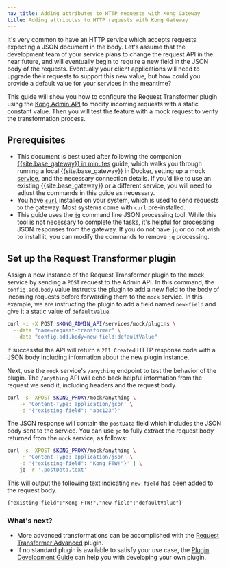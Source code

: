 ```yaml
---
nav_title: Adding attributes to HTTP requests with Kong Gateway
title: Adding attributes to HTTP requests with Kong Gateway
---
```


It's very common to have an HTTP service which accepts requests expecting a JSON document in the body.
Let's assume that the development team of your service plans to change the request API in the near future, 
and will eventually begin to require a new field in the JSON body of the requests. 
Eventually your client applications will need to upgrade their requests to support this new value, 
but how could you provide a default value for your services in the meantime?

This guide will show you how to configure the Request Transformer plugin using 
the [Kong Admin API](/gateway/latest/admin-api/) to modify incoming 
requests with a static constant value. Then you will test the feature with a mock 
request to verify the transformation process.

## Prerequisites

* This document is best used after following the companion 
[{{site.base_gateway}} in minutes](/gateway/latest/get-started/) guide, which
walks you through running a local {{site.base_gateway}} in Docker, setting up
a mock [service](/gateway/latest/admin-api/#service-object), and the necessary connection details. 
If you'd like to use an existing {{site.base_gateway}} or a different service, you will need to adjust the 
commands in this guide as necessary.
* You have [`curl`](https://curl.se/) installed on your system, which is used to send 
requests to the gateway. Most systems come with `curl` pre-installed.
* This guide uses the [`jq`](https://stedolan.github.io/jq/) command line JSON processing tool. While
this tool is not necessary to complete the tasks, it's helpful for processing JSON responses from
the gateway. If you do not have `jq` or do not wish to install it, you can modify the commands to remove
`jq` processing.

## Set up the Request Transformer plugin

Assign a new instance of the Request Transformer plugin to
the mock service by sending a `POST` request to the Admin API.
In this command, the `config.add.body` value instructs the plugin to add a new
field to the body of incoming requests before forwarding them to the `mock` service.
In this example, we are instructing the plugin to add a field named `new-field` and 
give it a static value of `defaultValue`. 

```sh
curl -i -X POST $KONG_ADMIN_API/services/mock/plugins \
  --data "name=request-transformer" \
  --data "config.add.body=new-field:defaultValue"
```

If successful the API will return a `201 Created` HTTP response code with a 
JSON body including information about the new plugin instance.

Next, use the `mock` service's `/anything` endpoint to test the behavior of the plugin.
The `/anything` API will echo back helpful information from the request we send it, including
headers and the request body.

```sh
curl -s -XPOST $KONG_PROXY/mock/anything \
	-H 'Content-Type: application/json' \
	-d '{"existing-field": "abc123"}'
```

The JSON response will contain the `postData` field which includes the 
JSON body sent to the service. You can use `jq` to fully extract the request body 
returned from the `mock` service, as follows:

```sh
curl -s -XPOST $KONG_PROXY/mock/anything \
	-H 'Content-Type: application/json' \
	-d '{"existing-field": "Kong FTW!"}' | \
	jq -r '.postData.text'
```

This will output the following text indicating `new-field` has been added to the request body.

```txt
{"existing-field":"Kong FTW!","new-field":"defaultValue"}
```

### What's next?

* More advanced transformations can be accomplished with the 
[Request Transformer Advanced](/hub/kong-inc/request-transformer-advanced/) 
plugin.
* If no standard plugin is available to satisfy your use case, the 
[Plugin Development Guide](/gateway/latest/plugin-development/) 
can help you with developing your own plugin.
